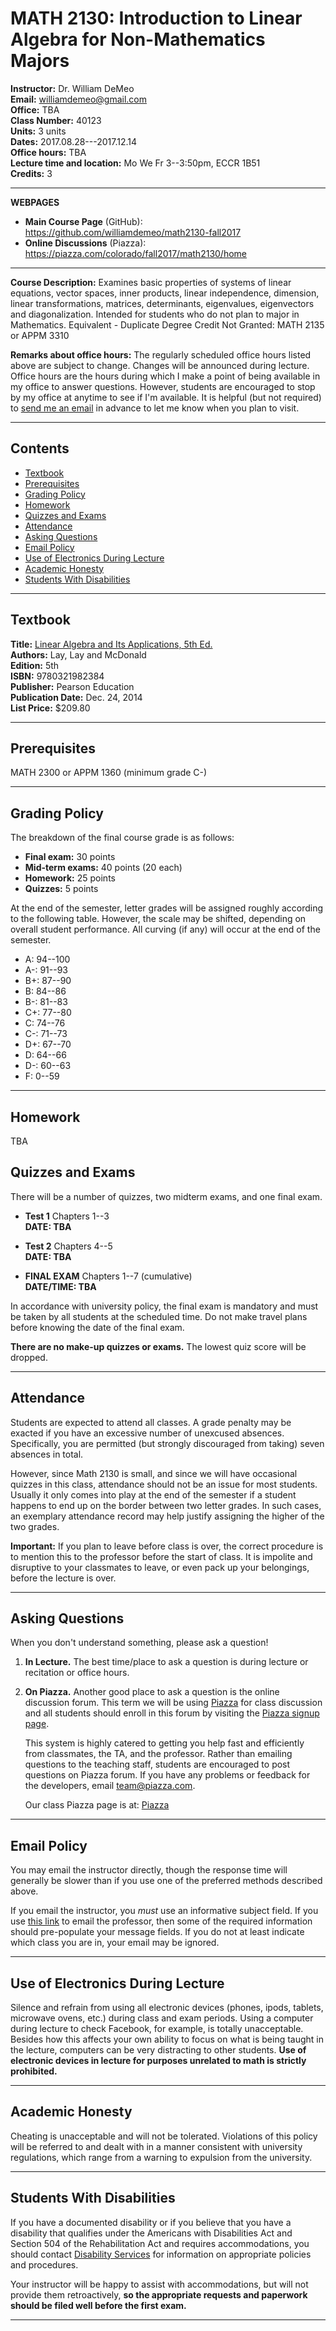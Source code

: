 MATH 2130: Introduction to Linear Algebra for Non-Mathematics Majors
====================================================================

**Instructor:**  Dr. William DeMeo    
**Email:** [williamdemeo@gmail.com](mailto:williamdemeo@gmail.com)   
**Office:** TBA  
**Class Number:** 40123  
**Units:** 3 units  
**Dates:** 2017.08.28---2017.12.14  
**Office hours:** TBA  
**Lecture time and location:** Mo We Fr 3--3:50pm, ECCR 1B51  
**Credits:** 3  

-------------------------------------------------------
**WEBPAGES** 
- **Main Course Page** (GitHub):  
  https://github.com/williamdemeo/math2130-fall2017  
- **Online Discussions** (Piazza):   
  https://piazza.com/colorado/fall2017/math2130/home

-------------------------------------------

**Course Description:**  Examines basic properties of systems of linear 
equations, vector spaces, inner products, linear independence, dimension, 
linear transformations, matrices, determinants, eigenvalues, eigenvectors 
and diagonalization. Intended for students who do not plan to major in 
Mathematics. Equivalent - Duplicate Degree Credit Not Granted: MATH 2135 or
APPM 3310

**Remarks about office hours:**
The regularly scheduled office hours listed above are subject to change.
Changes will be announced during lecture. Office hours are the hours during
which I make a point of being available in my office to answer questions.
However, students are encouraged to stop by my office at anytime to see if I'm
available. It is helpful (but not required) to [send me an email](mailto:williamdemeo@gmail.com)
in advance to let me know when you plan to visit.

----------------------------------------------------------------------------

<!-- START doctoc generated TOC please keep comment here to allow auto update -->
<!-- DON'T EDIT THIS SECTION, INSTEAD RE-RUN doctoc TO UPDATE -->
## Contents
- [Textbook](#textbook)
- [Prerequisites](#prerequisites)
- [Grading Policy](#grading-policy)
- [Homework](#homework)
- [Quizzes and Exams](#quizzes-and-exams)
- [Attendance](#attendance)
- [Asking Questions](#asking-questions)
- [Email Policy](#email-policy)
- [Use of Electronics During Lecture](#use-of-electronics-during-lecture)
- [Academic Honesty](#academic-honesty)
- [Students With Disabilities](#students-with-disabilities)

<!-- END doctoc generated TOC please keep comment here to allow auto update -->

----------------------------------------------------------------------------------

Textbook
--------
**Title:** [Linear Algebra and Its Applications, 5th Ed.](https://www.barnesandnoble.com/w/linear-algebra-and-its-applications-david-c-lay/1123850070?ean=9780321982384)  
**Authors:** Lay, Lay and McDonald  
**Edition:** 5th   
**ISBN:** 9780321982384    
**Publisher:** Pearson Education  
**Publication Date:** Dec. 24, 2014  
**List Price:** $209.80  

-----------------------------------------------------------

Prerequisites
-------------
MATH 2300 or APPM 1360 (minimum grade C-)

--------------------------------------------------------

Grading Policy
--------------
The breakdown of the final course grade is as follows:  

+ **Final exam:** 30 points    
+ **Mid-term exams:** 40 points (20 each)    
+ **Homework:** 25 points  
+ **Quizzes:** 5 points

At the end of the semester, letter grades will be assigned roughly according to
the following table. However, the scale may be shifted, depending on overall 
student performance.  All curving (if any) will occur at the end of the semester.  

+ A: 94--100  
+ A-: 91--93  
+ B+: 87--90   
+ B: 84--86   
+ B-: 81--83   
+ C+: 77--80  
+ C: 74--76   
+ C-: 71--73   
+ D+: 67--70   
+ D: 64--66   
+ D-: 60--63   
+ F:  0--59    

----------------------------------------------------------

Homework
--------
TBA

Quizzes and Exams
-----------------
There will be a number of quizzes, two midterm exams, and one final exam.

+ **Test 1** Chapters 1--3  
**DATE: TBA**
  
+ **Test 2** Chapters 4--5  
**DATE: TBA**

+ **FINAL EXAM** Chapters 1--7 (cumulative)  
**DATE/TIME: TBA**

In accordance with university policy, the final exam is mandatory and must be
taken by all students at the scheduled time. Do not make travel plans before
knowing the date of the final exam.

**There are no make-up quizzes or exams.** The lowest quiz score will be dropped.

----------------------------------------------------------

Attendance
----------
Students are expected to attend all classes.
A grade penalty may be exacted if you have an excessive number of unexcused absences.
Specifically, you are permitted (but strongly discouraged from taking) seven
absences in total. 

However, since Math 2130 is small, and since we will have occasional quizzes in this class, 
attendance should not be an issue for most students.
Usually it only comes into play at the end of the semester if a student happens
to end up on the border between two letter grades.  In such cases, an exemplary 
attendance record may help justify assigning the higher of the two grades.

**Important:** If you plan to leave before class is over, the correct procedure 
is to mention this to the professor before the start of class. It is impolite 
and disruptive to your classmates to leave, or even pack up your belongings, 
before the lecture is over.

--------------------------------------------------

Asking Questions
----------------

When you don't understand something, please ask a question!

1. **In Lecture.** The best time/place to ask a question is during lecture or recitation or office hours.

2. **On Piazza.** Another good place to ask a question is the online discussion
   forum.
   This term we will be using [Piazza][] for class discussion and all students
   should enroll in this forum by visiting the [Piazza signup page][].

   This system is highly catered to getting you help fast and efficiently from
   classmates, the TA, and the professor. Rather than emailing questions to the
   teaching staff, students are encouraged to post questions on Piazza forum.
   If you have any problems or feedback for the developers, email
   [team@piazza.com](mailto:team@piazza.com). 

   Our class Piazza page is at: [Piazza][]

-----------------------------------------------------

Email Policy
------------
You may email the instructor directly, though the response
time will generally be slower than if you use one of the preferred methods
described above.

If you email the instructor, you *must* use an informative subject field.
If you use <a href="mailto:williamdemeo@gmail.com?subject=MATH 2130:
(fill in subject here)&amp;body=Dear Dr. DeMeo, (your message) Sincerely, (your full name)">this link</a>  to email the professor, then some of the required information should pre-populate your message fields.  If you do not at least indicate which class you are in, your email may be ignored.

----------------------------------------

Use of Electronics During Lecture
---------------------------------
Silence and refrain from using all electronic devices (phones, ipods,
tablets, microwave ovens, etc.) during class and exam periods.
Using a computer during lecture to check Facebook, for example, is totally
unacceptable. Besides how this affects your own ability to focus on what is
being taught in the lecture, computers can be very distracting to other
students. **Use of electronic devices in lecture for purposes unrelated 
to math is strictly prohibited.**

----------------------------------------------

Academic Honesty
----------------
Cheating is unacceptable and will not be tolerated. Violations of this policy
will be referred to and dealt with in a manner consistent with university regulations, which range from a warning to expulsion from the university.


----------------------------------------------------------

Students With Disabilities
--------------------------
If you have a documented disability
or if you believe that you have a disability that qualifies under the
Americans with Disabilities Act and Section 504 of the Rehabilitation
Act and requires accommodations, you should contact [Disability Services](http://www.colorado.edu/disabilityservices/)
for information on appropriate policies and procedures.

Your instructor will be happy to assist with accommodations, but will not
provide them retroactively, **so the appropriate requests and paperwork 
should be filed well before the first exam.**

------------------------------------------------------------

[Piazza signup page]: https://piazza.com/colorado/fall2017/math2130
[Piazza]: https://piazza.com/colorado/fall2017/math2130/home
